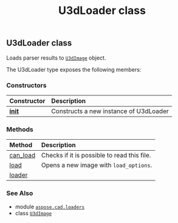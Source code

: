 ﻿---
title: U3dLoader class
second_title: Aspose.CAD for Python via .NET API References
description: 
type: docs
weight: 10
url: /aspose.cad.loaders/u3dloader/
is_root: false
---

## U3dLoader class

Loads parser results to [`U3dImage`](/cad/python-net/aspose.cad.fileformats.u3d/u3dimage) object.



The U3dLoader type exposes the following members:

### Constructors
| Constructor | Description |
| :- | :- |
| [__init__](/cad/python-net/aspose.cad.loaders/u3dloader/__init__/#) | Constructs a new instance of U3dLoader |


### Methods
| Method | Description |
| :- | :- |
| [can_load](/cad/python-net/aspose.cad.loaders/u3dloader/can_load/#aspose.cad.StreamContainer-aspose.cad.LoadOptions) | Checks if it is possible to read this file. |
| [load](/cad/python-net/aspose.cad.loaders/u3dloader/load/#aspose.cad.StreamContainer-aspose.cad.LoadOptions) | Opens a new image with `load_options`. |
| [loader](/cad/python-net/aspose.cad.loaders/u3dloader/loader/#io.RawIOBase) |  |



### See Also
* module [`aspose.cad.loaders`](..)
* class [`U3dImage`](/cad/python-net/aspose.cad.fileformats.u3d/u3dimage)
